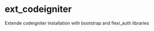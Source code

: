 ext_codeigniter
===============

Extende codeigniter installation with bootstrap and flexi_auth libraries
